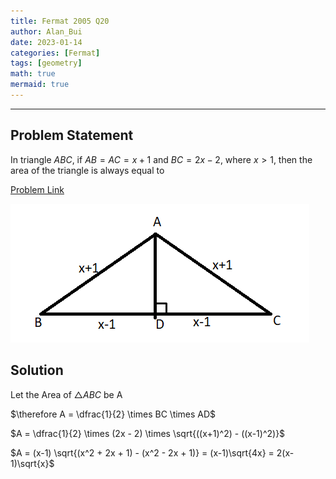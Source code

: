```yaml
---
title: Fermat 2005 Q20    
author: Alan_Bui    
date: 2023-01-14
categories: [Fermat]
tags: [geometry]
math: true    
mermaid: true  
---
```


---
## Problem Statement

In triangle $ABC$, if $AB = AC = x + 1$ and $BC = 2x - 2$, where $x > 1$, then the area of the triangle is always equal to

[Problem Link](https://cemc.uwaterloo.ca/contests/past_contests/2005/2005FermatContest.pdf)

![Problem Diagram](/assets/diagrams/fermat2005q20.png)

## Solution

$\text{Let the Area of }\triangle ABC \text{ be A }$

$\therefore A = \dfrac{1}{2} \times BC \times AD$

$A = \dfrac{1}{2} \times (2x - 2) \times \sqrt{((x+1)^2) - ((x-1)^2)}$

$A = (x-1) \sqrt{(x^2 + 2x + 1) - (x^2 - 2x + 1)} = (x-1)\sqrt{4x} = 2(x-1)\sqrt{x}$